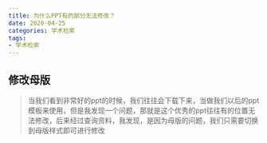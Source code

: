 ```yaml
---
title: 为什么PPT有的部分无法修改？
date: 2020-04-25
categories: 学术检索
tags: 
- 学术检索
---
```

## 修改母版
>当我们看到非常好的ppt的时候，我们往往会下载下来，当做我们以后的ppt模板来使用，但是我发现一个问题，那就是这个优秀的ppt往往有的位置无法修改，后来经过查询资料，我发现，是因为母版的问题，我们只需要切换到母版样式即可进行修改